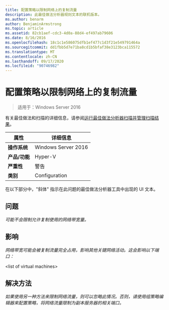 ```yaml
---
title: 配置策略以限制网络上的复制流量
description: 此最佳做法分析器规则文本的联机版本。
ms.author: benarm
author: BenjaminArmstrong
ms.topic: article
ms.assetid: 82cb1aef-cdc3-4d0a-88d4-ef497ab79606
ms.date: 8/16/2016
ms.openlocfilehash: 18c1c1e586075dfb1ef477c1d3f21e549791464a
ms.sourcegitcommit: dd1fbb5d7e71ba8cd1b5bfaf38e3123bca115572
ms.translationtype: MT
ms.contentlocale: zh-CN
ms.lasthandoff: 09/17/2020
ms.locfileid: "90746982"
---
```

# <a name="configure-a-policy-to-throttle-the-replication-traffic-on-the-network"></a>配置策略以限制网络上的复制流量

>适用于：Windows Server 2016

有关最佳做法和扫描的详细信息，请参阅[运行最佳做法分析器扫描并管理扫描结果](https://go.microsoft.com/fwlink/p/?LinkID=223177)。

|属性|详细信息|
|-|-|
|**操作系统**|Windows Server 2016|
|**产品/功能**|Hyper-V|
|**严重性**|警告|
|**类别**|Configuration|

在以下部分中，"斜体" 指示在此问题的最佳做法分析器工具中出现的 UI 文本。

## <a name="issue"></a>问题
*可能不会限制允许复制使用的网络带宽量。*

## <a name="impact"></a>影响
*网络带宽可能会被复制流量完全占用，影响其他关键网络活动。这会影响以下端口：*

\<list of virtual machines>

## <a name="resolution"></a>解决方法
*如果使用另一种方法来限制网络流量，则可以忽略此情况。否则，请使用组策略编辑器来配置策略，将网络流量限制为副本服务器的相关端口。*




